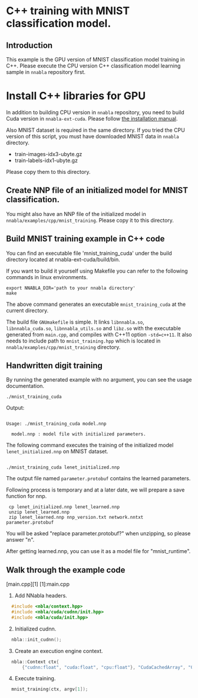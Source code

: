 # C++ training with MNIST classification model.

## Introduction

This example is the GPU version of MNIST classification model training in C++.
Please execute the CPU version C++ classification model learning sample in `nnabla` repository first.

# Install C++ libraries for GPU

In addition to building CPU version in `nnabla` repository, you need to build Cuda version in `nnabla-ext-cuda`.
Please follow [the installation manual](https://github.com/sony/nnabla-ext-cuda/blob/master/doc/build/build.md).

Also MNIST dataset is required in the same directory.
If you tried the CPU version of this script, you must have downloaded MNIST data in `nnabla` directory.
* train-images-idx3-ubyte.gz
* train-labels-idx1-ubyte.gz

Please copy them to this directory.

## Create NNP file of an initialized model for MNIST classification.
You might also have an NNP file of the initialized model in `nnabla/examples/cpp/mnist_training`.
Please copy it to this directory.

## Build MNIST training example in C++ code
You can find an executable file 'mnist_training_cuda' under the build directory located at nnabla-ext-cuda/build/bin.

If you want to build it yourself using Makefile you can refer to the following commands in linux environments.

```shell
export NNABLA_DIR='path to your nnabla directory'
make
```

The above command generates an executable `mnist_training_cuda` at the current directory.

The build file `GNUmakefile` is simple.
It links `libnnabla.so`, `libnnabla_cuda.so`, `libnnabla_utils.so` and `libz.so` with the executable generated from `main.cpp`, and compiles with C++11 option `-std=c++11`.
It also needs to include path to `mnist_training.hpp` which is located in `nnabla/examples/cpp/mnist_training` directory.

## Handwritten digit training
By running the generated example with no argument, you can see the usage documentation.

```shell
./mnist_training_cuda
```

Output:
```

Usage: ./mnist_training_cuda model.nnp

  model.nnp : model file with initialized parameters.

```

The following command executes the training of the initialized model `lenet_initialized.nnp` on MNIST dataset.

```shell

./mnist_training_cuda lenet_initialized.nnp

```

The output file named `parameter.protobuf` contains the learned parameters.

Following process is temporary and at a later date, we will prepare a save function for nnp.

```shell
 cp lenet_initialized.nnp lenet_learned.nnp
 unzip lenet_learned.nnp
 zip lenet_learned.nnp nnp_version.txt network.nntxt parameter.protobuf
```

You will be asked "replace parameter.protobuf?" when unzipping, so please answer "n".

After getting learned.nnp, you can use it as a model file for "mnist_runtime".


## Walk through the example code
[main.cpp][1]
[1]:main.cpp
1. Add NNabla headers.
```c++
  #include <nbla/context.hpp>
  #include <nbla/cuda/cudnn/init.hpp>
  #include <nbla/cuda/init.hpp>
```

2. Initialized cudnn.
```c++
  nbla::init_cudnn();
```
3. Create an execution engine context.
```c++
  nbla::Context ctx{
      {"cudnn:float", "cuda:float", "cpu:float"}, "CudaCachedArray", "0"};
```

4. Execute training.
```c++
  mnist_training(ctx, argv[1]);
```

